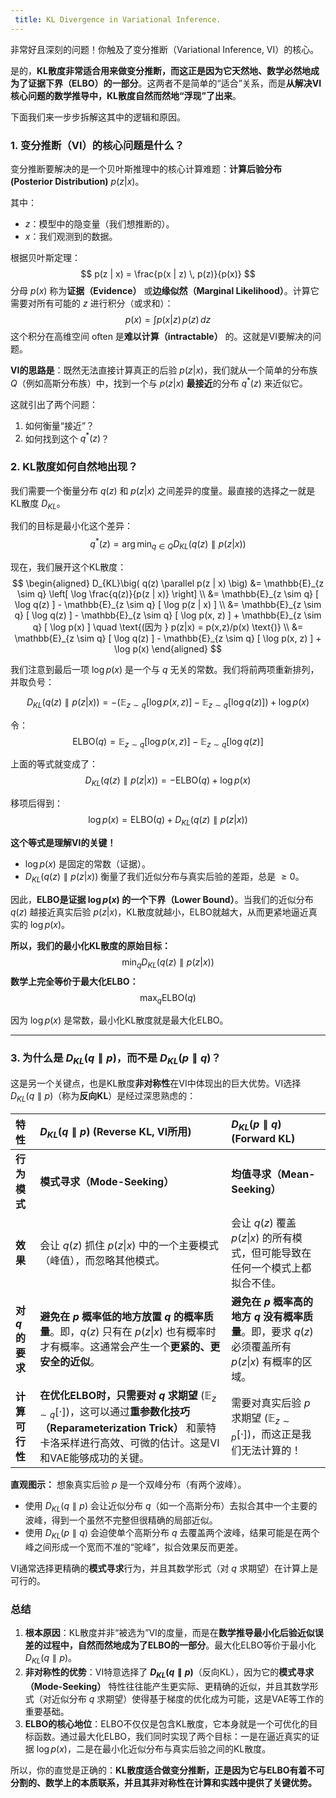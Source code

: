 ```yaml
---
 title: KL Divergence in Variational Inference. 
---
```

非常好且深刻的问题！你触及了变分推断（Variational Inference, VI）的核心。

是的，**KL散度非常适合用来做变分推断，而这正是因为它天然地、数学必然地成为了证据下界（ELBO）的一部分**。这两者不是简单的“适合”关系，而是**从解决VI核心问题的数学推导中，KL散度自然而然地“浮现”了出来**。

下面我们来一步步拆解这其中的逻辑和原因。

### 1. 变分推断（VI）的核心问题是什么？

变分推断要解决的是一个贝叶斯推理中的核心计算难题：**计算后验分布 (Posterior Distribution)** $p(z | x)$。

其中：
- $z$：模型中的隐变量（我们想推断的）。
- $x$：我们观测到的数据。

根据贝叶斯定理：
$$ p(z | x) = \frac{p(x | z) \, p(z)}{p(x)} $$
分母 $p(x)$ 称为**证据（Evidence）** 或**边缘似然（Marginal Likelihood）**。计算它需要对所有可能的 $z$ 进行积分（或求和）：
$$ p(x) = \int p(x | z) \, p(z) \, dz $$
这个积分在高维空间 often 是**难以计算（intractable）** 的。这就是VI要解决的问题。

**VI的思路是**：既然无法直接计算真正的后验 $p(z | x)$，我们就从一个简单的分布族 $Q$（例如高斯分布族）中，找到一个与 $p(z | x)$ **最接近**的分布 $q^*(z)$ 来近似它。

这就引出了两个问题：
1.  如何衡量“接近”？
2.  如何找到这个 $q^*(z)$？

### 2. KL散度如何自然地出现？

我们需要一个衡量分布 $q(z)$ 和 $p(z|x)$ 之间差异的度量。最直接的选择之一就是KL散度 $D_{KL}$。

我们的目标是最小化这个差异：
$$ q^*(z) = \arg\min_{q \in Q} D_{KL}\big( q(z) \parallel p(z | x) \big) $$

现在，我们展开这个KL散度：
$$
\begin{aligned}
D_{KL}\big( q(z) \parallel p(z | x) \big) &= \mathbb{E}_{z \sim q} \left[ \log \frac{q(z)}{p(z | x)} \right] \\
&= \mathbb{E}_{z \sim q} [ \log q(z) ] - \mathbb{E}_{z \sim q} [ \log p(z | x) ] \\
&= \mathbb{E}_{z \sim q} [ \log q(z) ] - \mathbb{E}_{z \sim q} [ \log p(x, z) ] + \mathbb{E}_{z \sim q} [ \log p(x) ] \quad \text{(因为 } p(z|x) = p(x,z)/p(x) \text{)} \\
&= \mathbb{E}_{z \sim q} [ \log q(z) ] - \mathbb{E}_{z \sim q} [ \log p(x, z) ] + \log p(x)
\end{aligned}
$$

我们注意到最后一项 $\log p(x)$ 是一个与 $q$ 无关的常数。我们将前两项重新排列，并取负号：

$$
D_{KL}\big( q(z) \parallel p(z | x) \big) = -\left( \mathbb{E}_{z \sim q} [ \log p(x, z) ] - \mathbb{E}_{z \sim q} [ \log q(z) ] \right) + \log p(x)
$$

令：
$$ \text{ELBO}(q) = \mathbb{E}_{z \sim q} [ \log p(x, z) ] - \mathbb{E}_{z \sim q} [ \log q(z) ] $$

上面的等式就变成了：
$$ D_{KL}\big( q(z) \parallel p(z | x) \big) = -\text{ELBO}(q) + \log p(x) $$

移项后得到：
$$ \log p(x) = \text{ELBO}(q) + D_{KL}\big( q(z) \parallel p(z | x) \big) $$

**这个等式是理解VI的关键！**
- $\log p(x)$ 是固定的常数（证据）。
- $D_{KL} \big( q(z) \parallel p(z | x) \big)$ 衡量了我们近似分布与真实后验的差距，总是 $\ge 0$。

因此，**ELBO是证据 $\log p(x)$ 的一个下界（Lower Bound）**。当我们的近似分布 $q(z)$ 越接近真实后验 $p(z|x)$，KL散度就越小，ELBO就越大，从而更紧地逼近真实的 $\log p(x)$。

**所以，我们的最小化KL散度的原始目标：**
$$ \min_q D_{KL}\big( q(z) \parallel p(z | x) \big) $$
**数学上完全等价于最大化ELBO：**
$$ \max_q \text{ELBO}(q) $$

因为 $\log p(x)$ 是常数，最小化KL散度就是最大化ELBO。

---

### 3. 为什么是 $D_{KL}(q \parallel p)$，而不是 $D_{KL}(p \parallel q)$？

这是另一个关键点，也是KL散度**非对称性**在VI中体现出的巨大优势。VI选择 $D_{KL}(q \parallel p)$（称为**反向KL**）是经过深思熟虑的：

| 特性 | $D_{KL}(q \parallel p)$ (Reverse KL, VI所用) | $D_{KL}(p \parallel q)$ (Forward KL) |
| :--- | :--- | :--- |
| **行为模式** | ****模式寻求（Mode-Seeking）**** | ****均值寻求（Mean-Seeking）**** |
| **效果** | 会让 $q(z)$ 抓住 $p(z\|x)$ 中的一个主要模式（峰值），而忽略其他模式。 | 会让 $q(z)$ 覆盖 $p(z\|x)$ 的所有模式，但可能导致在任何一个模式上都拟合不佳。 |
| **对 $q$ 的要求** | **避免在 $p$ 概率低的地方放置 $q$ 的概率质量**。即，$q(z)$ 只有在 $p(z\|x)$ 也有概率时才有概率。这通常会产生一个**更紧的、更安全的近似**。 | **避免在 $p$ 概率高的地方 $q$ 没有概率质量**。即，要求 $q(z)$ 必须覆盖所有 $p(z\|x)$ 有概率的区域。 |
| **计算可行性** | **在优化ELBO时，只需要对 $q$ 求期望** ($\mathbb{E}_{z \sim q}[\cdot]$)，这可以通过**重参数化技巧（Reparameterization Trick）** 和蒙特卡洛采样进行高效、可微的估计。这是VI和VAE能够成功的关键。 | 需要对真实后验 $p$ 求期望 ($\mathbb{E}_{z \sim p}[\cdot]$)，而这正是我们无法计算的！ |

**直观图示：**
想象真实后验 $p$ 是一个双峰分布（有两个波峰）。
- 使用 $D_{KL}(q \parallel p)$ 会让近似分布 $q$（如一个高斯分布）去拟合其中一个主要的波峰，得到一个虽然不完整但很精确的局部近似。
- 使用 $D_{KL}(p \parallel q)$ 会迫使单个高斯分布 $q$ 去覆盖两个波峰，结果可能是在两个峰之间形成一个宽而不准的“驼峰”，拟合效果反而更差。

VI通常选择更精确的**模式寻求**行为，并且其数学形式（对 $q$ 求期望）在计算上是可行的。

### 总结

1.  **根本原因**：KL散度并非“被选为”VI的度量，而是在**数学推导最小化后验近似误差的过程中，自然而然地成为了ELBO的一部分**。最大化ELBO等价于最小化 $D_{KL}(q \parallel p)$。
2.  **非对称性的优势**：VI特意选择了 **$D_{KL}(q \parallel p)$**（反向KL），因为它的**模式寻求（Mode-Seeking）** 特性往往能产生更实际、更精确的近似，并且其数学形式（对近似分布 $q$ 求期望）使得基于梯度的优化成为可能，这是VAE等工作的重要基础。
3.  **ELBO的核心地位**：ELBO不仅仅是包含KL散度，它本身就是一个可优化的目标函数。通过最大化ELBO，我们同时实现了两个目标：一是在逼近真实的证据 $\log p(x)$，二是在最小化近似分布与真实后验之间的KL散度。

所以，你的直觉是正确的：**KL散度适合做变分推断，正是因为它与ELBO有着不可分割的、数学上的本质联系，并且其非对称性在计算和实践中提供了关键优势。**